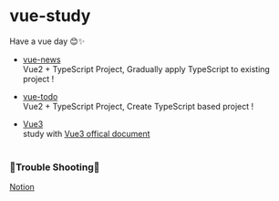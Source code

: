 # vue-study
Have a vue day 😊✨
<br />
- [vue-news](https://github.com/seungyeonnn/vue-study/tree/main/vue-news)<br />
  Vue2 + TypeScript Project, Gradually apply TypeScript to existing project !

- [vue-todo](https://github.com/seungyeonnn/vue-study/tree/main/vue-todo)<br />
  Vue2 + TypeScript Project, Create TypeScript based project !

- [Vue3](https://github.com/seungyeonnn/vue-study/tree/main/vue3) <br />
  study with [Vue3 offical document](https://vuejs.org/guide/introduction.html)
<br /><br />
### 🚀Trouble Shooting🚀
[Notion](https://sequoia-wrist-809.notion.site/Trouble-Shooting-1a9d2ba2c50e4f1eb622fe3e356590f4?pvs=4)
